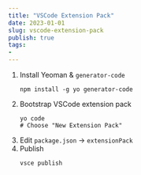 ```yaml
---
title: "VSCode Extension Pack"
date: 2023-01-01
slug: vscode-extension-pack
publish: true
tags:
- 
---
```


1. Install Yeoman & `generator-code`
    ```shell
    npm install -g yo generator-code
    ```
1. Bootstrap VSCode extension pack 
    ```shell
    yo code
    # Choose "New Extension Pack"
    ```
1. Edit `package.json` -> `extensionPack`
1. Publish
   ```shell
   vsce publish
   ```